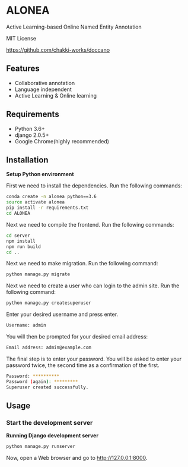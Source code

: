 # ALONEA
Active Learning-based Online Named Entity Annotation 

MIT License

<https://github.com/chakki-works/doccano>
## Features

* Collaborative annotation
* Language independent
* Active Learning & Online learning

## Requirements

* Python 3.6+
* django 2.0.5+
* Google Chrome(highly recommended)


## Installation

**Setup Python environment**

First we need to install the dependencies. Run the following commands:

```bash
conda create -n alonea python==3.6
source activate alonea
pip install -r requirements.txt
cd ALONEA
```

Next we need to compile the frontend. Run the following commands:

```bash
cd server
npm install
npm run build
cd ..
```

Next we need to make migration. Run the following command:

```bash
python manage.py migrate
```

Next we need to create a user who can login to the admin site. Run the following command:


```bash
python manage.py createsuperuser
```

Enter your desired username and press enter.

```bash
Username: admin
```

You will then be prompted for your desired email address:

```bash
Email address: admin@example.com
```

The final step is to enter your password. You will be asked to enter your password twice, the second time as a confirmation of the first.

```bash
Password: **********
Password (again): *********
Superuser created successfully.
```

## Usage

### Start the development server


**Running Django development server**

```bash
python manage.py runserver
```
Now, open a Web browser and go to <http://127.0.0.1:8000>.